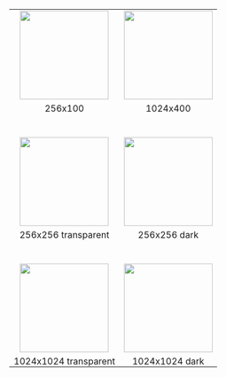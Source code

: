 <style>
.img-table { margin: 0 auto; text-align: center; }
/*.img-table .td-img img { border: 1px solid #fff; margin: 5px; }*/
.img-table .td-title { padding-bottom: 40px; }
.img-table tr:last-child .td-title { padding-bottom: 0px; }
</style>

<table class="img-table">

  <tr>
    <td class="td-img"><img width="160px" src="/shared/logo/flooz-256x100.png"\></td>
    <td class="td-img"><img width="160px" src="/shared/logo/flooz-1024x400.png "\></td>
  </tr>
  <tr>
    <td class="td-title">256x100</td>
    <td class="td-title">1024x400</td>
  </tr>

  <tr>
    <td class="td-img"><img width="160px" src="/shared/logo/z-256x256.png"\></td>
    <td class="td-img"><img width="160px" src="/shared/logo/z-256x256-dark.png"\></td>
  </tr>
  <tr>
    <td class="td-title">256x256 transparent</td>
    <td class="td-title">256x256 dark</td>
  </tr>

  <tr>
    <td class="td-img"><img width="160px" src="/shared/logo/z-1024x1024.png"\></td>
    <td class="td-img"><img width="160px" src="/shared/logo/z-1024x1024-dark.png"\></td>
  </tr>
  <tr>
    <td class="td-title">1024x1024 transparent</td>
    <td class="td-title">1024x1024 dark</td>
  </tr>

</table>
